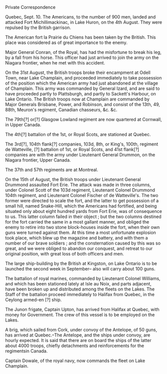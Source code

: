 Private CorrespondenceQuebec, Sept. 10. The Americans, to the number of 900 men, landed and attacked Fort Michillimackinac, in Lake Huron, on the 4th August. They
                    were repulsed by the British garrison.The American fort la Prairie du Chiens has been taken by the British. This
                    place was considered as of great importance to the enemy.Major General Conran, of the Royal, has had the misfortune to
                    break his leg, by a fall from his horse. This officer had just arrived to
                    join the army on the Niagara frontier, when he met with this accident.On the 31st August, the British troops broke their encampment at
                    Odell Town, near Lake Champlain, and proceeded immediately to
                    take possession of the position which the American army had just abandoned
                    at the village of Champlain. This army was commanded by General Izard,
                    and are said to have proceeded partly to Plattsburgh, and partly to Sackett's Harbour, on Lake Ontario. The British
                    troops now at Champlain are commanded by Major Generals Brisbane, Power, and Robinson, and consist of the 13th, 49, 88th,
                    Meuron's regiment, Canadian chasseurs, &c. &c.The 79th[?] or[?] Glasgow Lowland regiment are now quartered at
                    Cornwall, in Upper Canada.The 4th[?] battalion of the 1st, or Royal Scots, are stationed at
                    Quebec.The 3rd[?], 104th flank[?] companies, 103d, 8th, or King's, 100th, regiment
                    de Watteville, [?] battalion of 1st, or Royal Scots, and 41st flank[?]
                    companies are with the army under Lieutenant General Drummon, on the
                    Niagara frontier, Upper Canada.The 37th and 57th regiments are at Montreal.On the 15th of August, the British troops under Lieutenant
                    General Drummond assaulted Fort Erie. The attack was made in three columns,
                    under Colonel Scott of the 103d regiment, Lieutenant Colonel Drummond 104th
                    regiment, and Lieutenant Colonel Fischer of de Watteville's. The two
                    former were directed to scale the fort, and the latter to get
                    possession of a small hill, named Snake-Hill, which the Americans had fortified, and being situated only about eight hundred yards from Fort Erie, was of consequence to us. This latter column
                    failed in their object ; but the two columns destined for the
                    fort carried the same in a most gallant manner, and obliged the enemy to
                    retire into two stone block-houses inside the fort, when their own guns
                    were turned against them. At this time a most unfortunate explosion took
                    place, which blew up the magazine and battery, and with them a number
                    of our brave soldiers ; and the consternation caused by this was so great,
                    and we were obliged to abandon our conquest, and retreat to our original
                    position, with great loss of both officers and men.The large ship-building by the British at Kingston, on Lake Ontario is to be
                    launched the second week in September– also will carry about 100
                    guns.The battalion of royal marines, commanded by Lieutenant Colonel
                    Williams, and which has been stationed lately at Isle au Noix, and parts
                    adjacent, have been broken up and distributed among the fleets
                    on the Lakes. The Staff of the battalion proceed immediately to
                    Halifax from Quebec, in the Ceylong armed-en [?] ship.The Junon frigate, Captain Upton, has arrived from Halifax at
                    Quebec, with money for Government. The crew of this vessel is to be
                    employed on the Lakes.A brig, which sailed from Cork, under convoy of the Antelope, of
                    50 guns, has arrived at Quebec.–The Antelope, and the ships under
                    convoy, are hourly expected. It is said that there are on board the ships
                    of the latter about 4000 troops, chiefly detachments and reinforcements for
                    the regimentsin Canada.Captain Dowale, of the royal navy, now commands the fleet on Lake
                    Champlain.